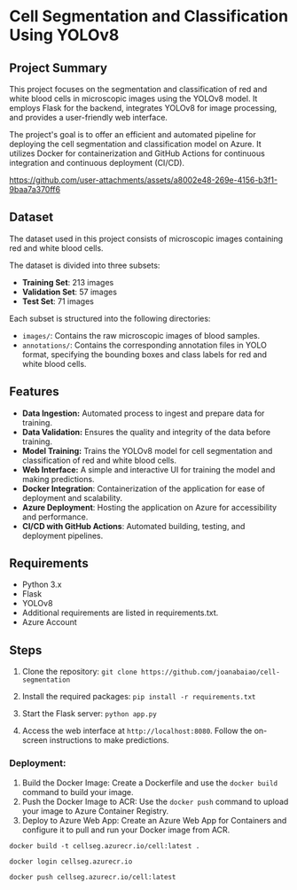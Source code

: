 # Cell Segmentation and Classification Using YOLOv8

## Project Summary

This project focuses on the segmentation and classification of red and white blood cells in microscopic images using the YOLOv8 model. It employs Flask for the backend, integrates YOLOv8 for image processing, and provides a user-friendly web interface.

The project's goal is to offer an efficient and automated pipeline for deploying the cell segmentation and classification model on Azure. It utilizes Docker for containerization and GitHub Actions for continuous integration and continuous deployment (CI/CD).

https://github.com/user-attachments/assets/a8002e48-269e-4156-b3f1-9baa7a370ff6

## Dataset

The dataset used in this project consists of microscopic images containing red and white blood cells.

The dataset is divided into three subsets:

- **Training Set**: 213 images
- **Validation Set**: 57 images
- **Test Set**: 71 images

Each subset is structured into the following directories:

- `images/`: Contains the raw microscopic images of blood samples.
- `annotations/`: Contains the corresponding annotation files in YOLO format, specifying the bounding boxes and class labels for red and white blood cells.

## Features

- **Data Ingestion:** Automated process to ingest and prepare data for training.
- **Data Validation:** Ensures the quality and integrity of the data before training.
- **Model Training:** Trains the YOLOv8 model for cell segmentation and classification of red and white blood cells.
- **Web Interface:** A simple and interactive UI for training the model and making predictions.
- **Docker Integration**: Containerization of the application for ease of deployment and scalability.
- **Azure Deployment**: Hosting the application on Azure for accessibility and performance.
- **CI/CD with GitHub Actions**: Automated building, testing, and deployment pipelines.

## Requirements

- Python 3.x
- Flask
- YOLOv8
- Additional requirements are listed in requirements.txt.
- Azure Account

## Steps

1. Clone the repository: `git clone https://github.com/joanabaiao/cell-segmentation`

2. Install the required packages: `pip install -r requirements.txt`

3. Start the Flask server:
   `python app.py`

4. Access the web interface at `http://localhost:8080`. Follow the on-screen instructions to make predictions.

### Deployment:

1. Build the Docker Image: Create a Dockerfile and use the `docker build` command to build your image.
2. Push the Docker Image to ACR: Use the `docker push` command to upload your image to Azure Container Registry.
3. Deploy to Azure Web App: Create an Azure Web App for Containers and configure it to pull and run your Docker image from ACR.

```
docker build -t cellseg.azurecr.io/cell:latest .

docker login cellseg.azurecr.io

docker push cellseg.azurecr.io/cell:latest
```
